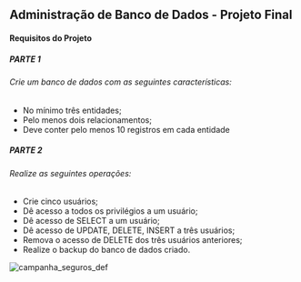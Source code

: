 ## Administração de Banco de Dados - Projeto Final


#### Requisitos do Projeto

##### PARTE 1

###### Crie um banco de dados com as seguintes características:

- No mínimo três entidades;
- Pelo menos dois relacionamentos;
- Deve conter pelo menos 10 registros em cada entidade


##### PARTE 2

###### Realize as seguintes operações:

- Crie cinco usuários;
- Dê acesso a todos os privilégios a um usuário;
- Dê acesso de SELECT a um usuário;
- Dê acesso de UPDATE, DELETE, INSERT a três usuários;
- Remova o acesso de DELETE dos três usuários anteriores;
- Realize o backup do banco de dados criado.


![campanha_seguros_def](https://user-images.githubusercontent.com/122938850/225349445-c9011680-e121-429f-8ba7-0dd33b939da8.png)
